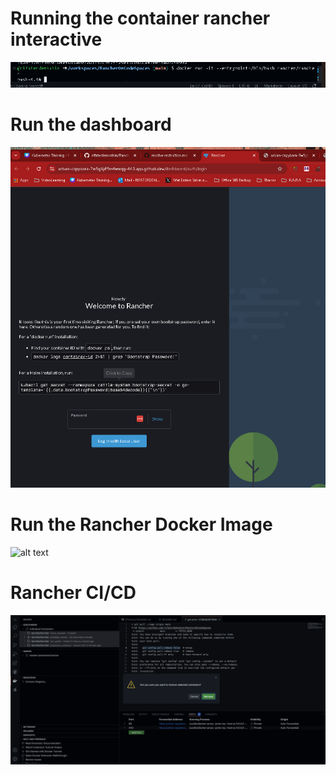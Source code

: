 # Running the container rancher interactive
![alt text](/Images/rancher-container.png)

# Run the dashboard
![alt text](/Images/rancher-running.png)

# Run the Rancher Docker Image
![alt text](/Images/rancher-docker-image-web.png.png)

# Rancher CI/CD
![alt text](/Images/docker-remove-images.png)